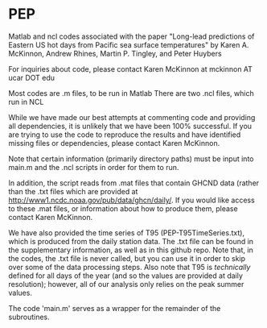 # PEP
Matlab and ncl codes associated with the paper 
"Long-lead predictions of Eastern US hot days from Pacific sea surface temperatures"
by Karen A. McKinnon, Andrew Rhines, Martin P. Tingley, and Peter Huybers

For inquiries about code, please contact Karen McKinnon at mckinnon AT ucar DOT edu

Most codes are .m files, to be run in Matlab
There are two .ncl files, which run in NCL

While we have made our best attempts at commenting code and providing all dependencies,
it is unlikely that we have been 100% successful. If you are trying to use the code to
reproduce the results and have identified missing files or dependencies, please contact 
Karen McKinnon.

Note that certain information (primarily directory paths) must be input into main.m and
the .ncl scripts in order for them to run.

In addition, the script reads from .mat files that contain GHCND data (rather than the 
.txt files which are provided at http://www1.ncdc.noaa.gov/pub/data/ghcn/daily/.
If you would like access to these .mat files, or information about how to produce them,
please contact Karen McKinnon.

We have also provided the time series of T95 (PEP-T95TimeSeries.txt), which is produced 
from the daily station data. The .txt file can be found in the supplementary information,
as well as in this github repo. Note that, in the codes, the .txt file is never called, 
but you can use it in order to skip over some of the data processing steps. Also note that
T95 is *technically* defined for all days of the year (and so the values are provided at
daily resolution); however, all of our analysis only relies on the peak summer values.

The code 'main.m' serves as a wrapper for the remainder of the subroutines.

